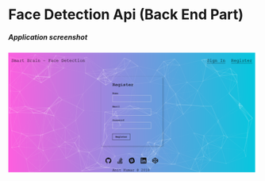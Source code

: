 # Face Detection Api (Back End Part)

##### Application screenshot
![](Screenshot_2018-07-09%20Face%20Detection%20App.png)
